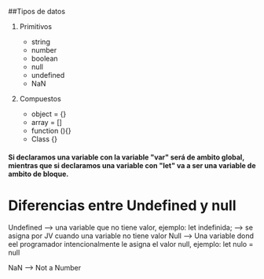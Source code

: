 ##Tipos de datos

1. Primitivos

    * string
    * number
    * boolean
    * null
    * undefined
    * NaN

2. Compuestos

    * object = {}
    * array = []
    * function (){}
    * Class {}
    
#### Si declaramos una variable con la variable "var" será de ambito global, mientras que si declaramos una variable con "let" va a ser una variable de ambito de bloque.


# Diferencias entre Undefined y null

Undefined --> una variable que no tiene valor, ejemplo: let indefinida; --> se asigna por JV cuando una variable no tiene valor
Null --> Una variable dond eel programador intencionalmente le asigna el valor null, ejemplo: let nulo = null

NaN --> Not a Number


